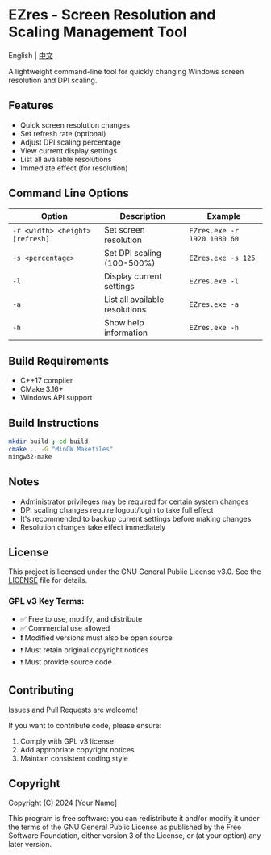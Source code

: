 # EZres - Screen Resolution and Scaling Management Tool

English | [中文](README.md)

A lightweight command-line tool for quickly changing Windows screen resolution and DPI scaling.

## Features

- Quick screen resolution changes
- Set refresh rate (optional)
- Adjust DPI scaling percentage
- View current display settings
- List all available resolutions
- Immediate effect (for resolution)

## Command Line Options

| Option | Description | Example |
|--------|-------------|---------|
| `-r <width> <height> [refresh]` | Set screen resolution | `EZres.exe -r 1920 1080 60` |
| `-s <percentage>` | Set DPI scaling (100-500%) | `EZres.exe -s 125` |
| `-l` | Display current settings | `EZres.exe -l` |
| `-a` | List all available resolutions | `EZres.exe -a` |
| `-h` | Show help information | `EZres.exe -h` |

## Build Requirements

- C++17 compiler
- CMake 3.16+
- Windows API support

## Build Instructions

```bash
mkdir build ; cd build
cmake .. -G "MinGW Makefiles"
mingw32-make
```

## Notes

- Administrator privileges may be required for certain system changes
- DPI scaling changes require logout/login to take full effect
- It's recommended to backup current settings before making changes
- Resolution changes take effect immediately

## License

This project is licensed under the GNU General Public License v3.0. See the [LICENSE](LICENSE) file for details.

### GPL v3 Key Terms:
- ✅ Free to use, modify, and distribute
- ✅ Commercial use allowed
- ❗ Modified versions must also be open source
- ❗ Must retain original copyright notices
- ❗ Must provide source code

## Contributing

Issues and Pull Requests are welcome!

If you want to contribute code, please ensure:
1. Comply with GPL v3 license
2. Add appropriate copyright notices
3. Maintain consistent coding style

## Copyright

Copyright (C) 2024 [Your Name]

This program is free software: you can redistribute it and/or modify it under the terms of the GNU General Public License as published by the Free Software Foundation, either version 3 of the License, or (at your option) any later version.

